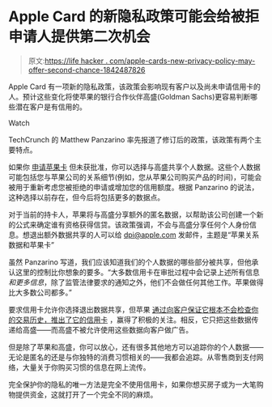 # Apple Card 的新隐私政策可能会给被拒申请人提供第二次机会

> 原文:[https://life hacker . com/apple-cards-new-privacy-policy-may-offer-second-chance-1842487826](https://lifehacker.com/apple-cards-new-privacy-policy-may-offer-second-chance-1842487826)

Apple Card 有一项新的隐私政策，该政策会影响现有客户以及尚未申请信用卡的人。预计这些变化将使苹果的银行合作伙伴高盛(Goldman Sachs)更容易判断哪些潜在客户是有信用的。

Watch

TechCrunch 的 Matthew Panzarino 率先报道了修订后的政策，该政策有两个主要特点。

如果你 [申请苹果卡](https://lifehacker.com/is-apple-card-worth-it-1837042256) 但未获批准，你可以选择与高盛共享个人数据。这些个人数据可能包括您与苹果公司的关系细节(例如，您从苹果公司购买产品的时间)，可能会被用于重新考虑您被拒绝的申请或增加您的信用额度。根据 Panzarino 的说法，这种选择以前存在，但今后将包括更多的数据点。

对于当前的持卡人，苹果将与高盛分享额外的匿名数据，以帮助该公司创建一个新的公式来确定谁有资格获得信贷。该政策强调，不会与高盛分享任何个人身份信息。想退出额外数据共享的人可以给 dpi@apple.com 发邮件，主题是“苹果关系数据和苹果卡”

虽然 Panzarino 写道，我们应该知道我们的个人数据的哪些部分被共享，但他承认这里的控制比你想象的要多。“大多数信用卡在审批过程中会记录上述所有信息*和更多信息*，除了监管法律要求的通知之外，他们不会做任何其他工作。苹果做得比大多数公司都多。”

要求信用卡允许你选择退出数据共享，但苹果 [通过向客户保证它根本不会检查你的交易历史，推出了它的信用卡](https://finance.yahoo.com/news/apple-card-privacy-security-195046464.html) ，赢得了积极的关注。相反，它只把这些数据传递给高盛——而高盛不被允许使用这些数据向客户做广告。

但是除了苹果和高盛，你可以放心，还有很多其他地方可以追踪你的个人数据——无论是匿名的还是与你独特的消费习惯相关的——我都会追踪。从零售商到支付网络，大量关于你购买习惯的信息在网上流传。

完全保护你的隐私的唯一方法是完全不使用信用卡，如果你想买房子或为一大笔购物提供资金，这就打开了一个完全不同的麻烦。
